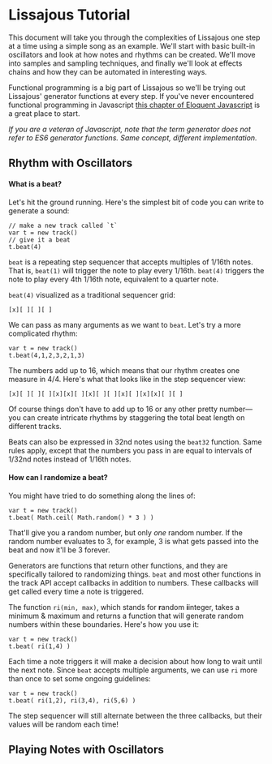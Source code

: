 # Lissajous Tutorial

This document will take you through the complexities of Lissajous one step at a time using a simple song as an example. We'll start with basic built-in oscillators and look at how notes and rhythms can be created. We'll move into samples and sampling techniques, and finally we'll look at effects chains and how they can be automated in interesting ways.

Functional programming is a big part of Lissajous so we'll be trying out Lissajous' generator functions at every step. If you've never encountered functional programming in Javascript [this chapter of Eloquent Javascript](http://eloquentjavascript.net/1st_edition/chapter6.html) is a great place to start.

_If you are a veteran of Javascript, note that the term *generator* does not refer to ES6 generator functions. Same concept, different implementation._

## Rhythm with Oscillators

#### What is a beat?

Let's hit the ground running. Here's the simplest bit of code you can write to generate a sound:

```
// make a new track called `t`
var t = new track()
// give it a beat
t.beat(4)
```

`beat` is a repeating step sequencer that accepts multiples of 1/16th notes. That is, `beat(1)` will trigger the note to play every 1/16th. `beat(4)` triggers the note to play every 4th 1/16th note, equivalent to a quarter note.

`beat(4)` visualized as a traditional sequencer grid:

```
[x][ ][ ][ ]
```

We can pass as many arguments as we want to `beat`. Let's try a more complicated rhythm:

```
var t = new track()
t.beat(4,1,2,3,2,1,3)
```

The numbers add up to 16, which means that our rhythm creates one measure in 4/4. Here's what that looks like in the step sequencer view:

```
[x][ ][ ][ ][x][x][ ][x][ ][ ][x][ ][x][x][ ][ ]
```

Of course things don't have to add up to 16 or any other pretty number— you can create intricate rhythms by staggering the total beat length on different tracks.

Beats can also be expressed in 32nd notes using the `beat32` function. Same rules apply, except that the numbers you pass in are equal to intervals of 1/32nd notes instead of 1/16th notes.

#### How can I randomize a beat?

You might have tried to do something along the lines of:

```
var t = new track()
t.beat( Math.ceil( Math.random() * 3 ) )
```

That'll give you a random number, but only _one_ random number. If the random number evaluates to 3, for example, 3 is what gets passed into the beat and now it'll be 3 forever.

Generators are functions that return other functions, and they are specifically tailored to randomizing things. `beat` and most other functions in the track API accept callbacks in addition to numbers. These callbacks will get called every time a note is triggered.

The function `ri(min, max)`, which stands for **r**andom **i**integer, takes a minimum & maximum and returns a function that will generate random numbers within these boundaries. Here's how you use it:

```
var t = new track()
t.beat( ri(1,4) )
```

Each time a note triggers it will make a decision about how long to wait until the next note. Since `beat` accepts multiple arguments, we can use `ri` more than once to set some ongoing guidelines:

```
var t = new track()
t.beat( ri(1,2), ri(3,4), ri(5,6) )
```

The step sequencer will still alternate between the three callbacks, but their values will be random each time!


## Playing Notes with Oscillators

